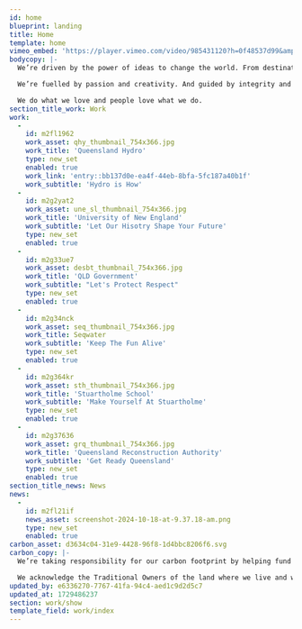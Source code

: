 ```yaml
---
id: home
blueprint: landing
title: Home
template: home
vimeo_embed: 'https://player.vimeo.com/video/985431120?h=0f48537d99&amp;title=0&amp;byline=0&amp;portrait=0&amp;badge=0&amp;autopause=0&amp;player_id=0&amp;app_id=58479'
bodycopy: |-
  We’re driven by the power of ideas to change the world. From destination branding to public information campaigns; social causes to retail campaigns; we deliver outstanding results through some of the most emotive and inspiring work in Australia. Whether it’s attitudinal shifts, record-breaking sales or fundamental behavioural change, it all stems from the same sense of purpose: to create positive change.

  We’re fuelled by passion and creativity. And guided by integrity and responsibility.

  We do what we love and people love what we do.
section_title_work: Work
work:
  -
    id: m2fl1962
    work_asset: qhy_thumbnail_754x366.jpg
    work_title: 'Queensland Hydro'
    type: new_set
    enabled: true
    work_link: 'entry::bb137d0e-ea4f-44eb-8bfa-5fc187a40b1f'
    work_subtitle: 'Hydro is How'
  -
    id: m2g2yat2
    work_asset: une_sl_thumbnail_754x366.jpg
    work_title: 'University of New England'
    work_subtitle: 'Let Our Hisotry Shape Your Future'
    type: new_set
    enabled: true
  -
    id: m2g33ue7
    work_asset: desbt_thumbnail_754x366.jpg
    work_title: 'QLD Government'
    work_subtitle: "Let's Protect Respect"
    type: new_set
    enabled: true
  -
    id: m2g34nck
    work_asset: seq_thumbnail_754x366.jpg
    work_title: Seqwater
    work_subtitle: 'Keep The Fun Alive'
    type: new_set
    enabled: true
  -
    id: m2g364kr
    work_asset: sth_thumbnail_754x366.jpg
    work_title: 'Stuartholme School'
    work_subtitle: 'Make Yourself At Stuartholme'
    type: new_set
    enabled: true
  -
    id: m2g37636
    work_asset: grq_thumbnail_754x366.jpg
    work_title: 'Queensland Reconstruction Authority'
    work_subtitle: 'Get Ready Queensland'
    type: new_set
    enabled: true
section_title_news: News
news:
  -
    id: m2fl21if
    news_asset: screenshot-2024-10-18-at-9.37.18-am.png
    type: new_set
    enabled: true
carbon_asset: d3634c04-31e9-4428-96f8-1d4bbc8206f6.svg
carbon_copy: |-
  We’re taking responsibility for our carbon footprint by helping fund certified climate projects that reduce CO<sub>2</sub> pollution in the atmosphere, creating positive change that helps keep our world beautiful.

  We acknowledge the Traditional Owners of the land where we live and work. We pay our respect to Elders past, present and emerging and extend that respect to all Aboriginal and Torres Strait Islander People.
updated_by: e6336270-7767-41fa-94c4-aed1c9d2d5c7
updated_at: 1729486237
section: work/show
template_field: work/index
---
```

